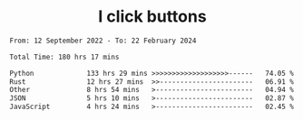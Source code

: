 <h1 align="center">
I click buttons
</h1>

<!--START_SECTION:waka-->

```txt
From: 12 September 2022 - To: 22 February 2024

Total Time: 180 hrs 17 mins

Python             133 hrs 29 mins >>>>>>>>>>>>>>>>>>>------   74.05 %
Rust               12 hrs 27 mins  >>-----------------------   06.91 %
Other              8 hrs 54 mins   >------------------------   04.94 %
JSON               5 hrs 10 mins   >------------------------   02.87 %
JavaScript         4 hrs 24 mins   >------------------------   02.45 %
```

<!--END_SECTION:waka-->
